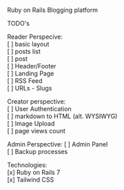 Ruby on Rails Blogging platform

TODO's

Reader Perspecive:  
[ ] basic layout  
    [ ] posts list  
    [ ] post  
    [ ] Header/Footer  
    [ ] Landing Page  
[ ] RSS Feed  
[ ] URLs - Slugs  

Creator perspective:  
[ ] User Authentication  
[ ] markdown to HTML (alt. WYSIWYG)  
[ ] Image Upload  
[ ] page views count  

Admin Perspective:
[ ] Admin Panel  
[ ] Backup processes  

Technologies:  
[x] Ruby on Rails 7  
[x] Tailwind CSS  